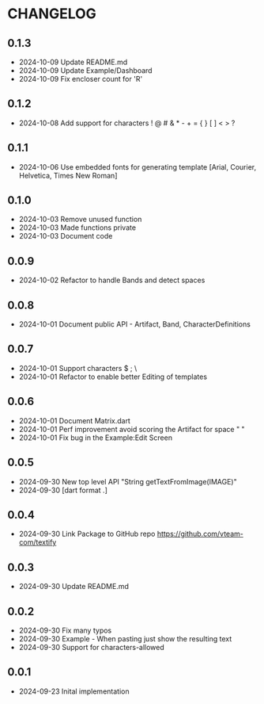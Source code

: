 # CHANGELOG

## 0.1.3

* 2024-10-09 Update README.md
* 2024-10-09 Update Example/Dashboard
* 2024-10-09 Fix encloser count for 'R'

## 0.1.2

* 2024-10-08 Add support for characters  ! @ # & * - + = { } [ ] < > ?

## 0.1.1

* 2024-10-06 Use embedded fonts for generating template [Arial, Courier, Helvetica, Times New Roman]

## 0.1.0

* 2024-10-03 Remove unused function
* 2024-10-03 Made functions private
* 2024-10-03 Document code
  
## 0.0.9

* 2024-10-02 Refactor to handle Bands and detect spaces

## 0.0.8

* 2024-10-01 Document public API - Artifact, Band, CharacterDefinitions

## 0.0.7

* 2024-10-01 Support characters  $  ;  \
* 2024-10-01 Refactor to enable better Editing of templates

## 0.0.6

* 2024-10-01 Document Matrix.dart
* 2024-10-01 Perf improvement avoid scoring the Artifact for space " "
* 2024-10-01 Fix bug in the Example:Edit Screen

## 0.0.5

* 2024-09-30 New top level API "String getTextFromImage(IMAGE)"
* 2024-09-30 [dart format .]

## 0.0.4

* 2024-09-30 Link Package to GitHub repo <https://github.com/vteam-com/textify>

## 0.0.3

* 2024-09-30 Update README.md

## 0.0.2

* 2024-09-30 Fix many typos
* 2024-09-30 Example - When pasting just show the resulting text
* 2024-09-30 Support for characters-allowed

## 0.0.1

* 2024-09-23 Inital implementation
